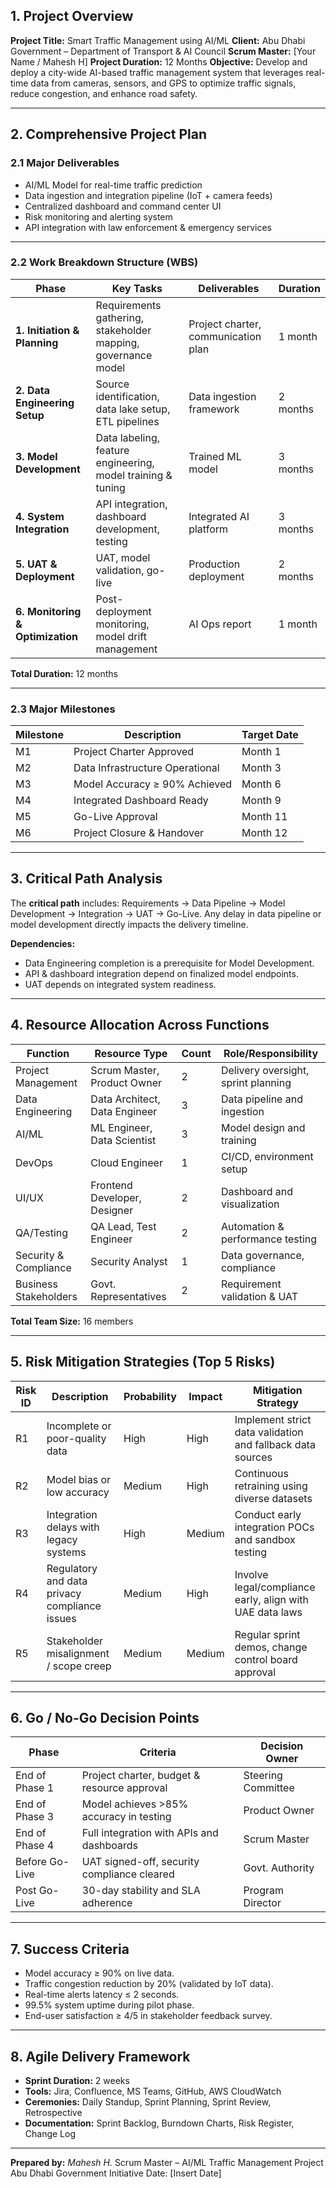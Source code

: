 ## 1. Project Overview

**Project Title:** Smart Traffic Management using AI/ML
**Client:** Abu Dhabi Government – Department of Transport & AI Council
**Scrum Master:** [Your Name / Mahesh H]
**Project Duration:** 12 Months
**Objective:**
Develop and deploy a city-wide AI-based traffic management system that leverages real-time data from cameras, sensors, and GPS to optimize traffic signals, reduce congestion, and enhance road safety.

---

## 2. Comprehensive Project Plan

### 2.1 Major Deliverables

* AI/ML Model for real-time traffic prediction
* Data ingestion and integration pipeline (IoT + camera feeds)
* Centralized dashboard and command center UI
* Risk monitoring and alerting system
* API integration with law enforcement & emergency services

---

### 2.2 Work Breakdown Structure (WBS)

| Phase                            | Key Tasks                                                     | Deliverables                        | Duration |
| -------------------------------- | ------------------------------------------------------------- | ----------------------------------- | -------- |
| **1. Initiation & Planning**     | Requirements gathering, stakeholder mapping, governance model | Project charter, communication plan | 1 month  |
| **2. Data Engineering Setup**    | Source identification, data lake setup, ETL pipelines         | Data ingestion framework            | 2 months |
| **3. Model Development**         | Data labeling, feature engineering, model training & tuning   | Trained ML model                    | 3 months |
| **4. System Integration**        | API integration, dashboard development, testing               | Integrated AI platform              | 3 months |
| **5. UAT & Deployment**          | UAT, model validation, go-live                                | Production deployment               | 2 months |
| **6. Monitoring & Optimization** | Post-deployment monitoring, model drift management            | AI Ops report                       | 1 month  |

**Total Duration:** 12 months

---

### 2.3 Major Milestones

| Milestone | Description                     | Target Date |
| --------- | ------------------------------- | ----------- |
| M1        | Project Charter Approved        | Month 1     |
| M2        | Data Infrastructure Operational | Month 3     |
| M3        | Model Accuracy ≥ 90% Achieved   | Month 6     |
| M4        | Integrated Dashboard Ready      | Month 9     |
| M5        | Go-Live Approval                | Month 11    |
| M6        | Project Closure & Handover      | Month 12    |

---

## 3. Critical Path Analysis

The **critical path** includes:
Requirements → Data Pipeline → Model Development → Integration → UAT → Go-Live.
Any delay in data pipeline or model development directly impacts the delivery timeline.

**Dependencies:**

* Data Engineering completion is a prerequisite for Model Development.
* API & dashboard integration depend on finalized model endpoints.
* UAT depends on integrated system readiness.

---

## 4. Resource Allocation Across Functions

| Function              | Resource Type                 | Count | Role/Responsibility                 |
| --------------------- | ----------------------------- | ----- | ----------------------------------- |
| Project Management    | Scrum Master, Product Owner   | 2     | Delivery oversight, sprint planning |
| Data Engineering      | Data Architect, Data Engineer | 3     | Data pipeline and ingestion         |
| AI/ML                 | ML Engineer, Data Scientist   | 3     | Model design and training           |
| DevOps                | Cloud Engineer                | 1     | CI/CD, environment setup            |
| UI/UX                 | Frontend Developer, Designer  | 2     | Dashboard and visualization         |
| QA/Testing            | QA Lead, Test Engineer        | 2     | Automation & performance testing    |
| Security & Compliance | Security Analyst              | 1     | Data governance, compliance         |
| Business Stakeholders | Govt. Representatives         | 2     | Requirement validation & UAT        |

**Total Team Size:** 16 members

---

## 5. Risk Mitigation Strategies (Top 5 Risks)

| Risk ID | Description                                   | Probability | Impact | Mitigation Strategy                                        |
| ------- | --------------------------------------------- | ----------- | ------ | ---------------------------------------------------------- |
| R1      | Incomplete or poor-quality data               | High        | High   | Implement strict data validation and fallback data sources |
| R2      | Model bias or low accuracy                    | Medium      | High   | Continuous retraining using diverse datasets               |
| R3      | Integration delays with legacy systems        | High        | Medium | Conduct early integration POCs and sandbox testing         |
| R4      | Regulatory and data privacy compliance issues | Medium      | High   | Involve legal/compliance early, align with UAE data laws   |
| R5      | Stakeholder misalignment / scope creep        | Medium      | Medium | Regular sprint demos, change control board approval        |

---

## 6. Go / No-Go Decision Points

| Phase          | Criteria                                    | Decision Owner     |
| -------------- | ------------------------------------------- | ------------------ |
| End of Phase 1 | Project charter, budget & resource approval | Steering Committee |
| End of Phase 3 | Model achieves >85% accuracy in testing     | Product Owner      |
| End of Phase 4 | Full integration with APIs and dashboards   | Scrum Master       |
| Before Go-Live | UAT signed-off, security compliance cleared | Govt. Authority    |
| Post Go-Live   | 30-day stability and SLA adherence          | Program Director   |

---

## 7. Success Criteria

* Model accuracy ≥ 90% on live data.
* Traffic congestion reduction by 20% (validated by IoT data).
* Real-time alerts latency ≤ 2 seconds.
* 99.5% system uptime during pilot phase.
* End-user satisfaction ≥ 4/5 in stakeholder feedback survey.

---

## 8. Agile Delivery Framework

* **Sprint Duration:** 2 weeks
* **Tools:** Jira, Confluence, MS Teams, GitHub, AWS CloudWatch
* **Ceremonies:** Daily Standup, Sprint Planning, Sprint Review, Retrospective
* **Documentation:** Sprint Backlog, Burndown Charts, Risk Register, Change Log

---

**Prepared by:**
*Mahesh H.*
Scrum Master – AI/ML Traffic Management Project
Abu Dhabi Government Initiative
Date: [Insert Date]
